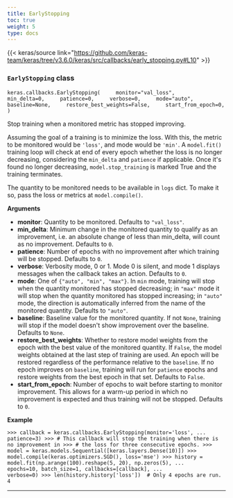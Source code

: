 ```yaml
---
title: EarlyStopping
toc: true
weight: 5
type: docs
---
```


{{< keras/source link="https://github.com/keras-team/keras/tree/v3.6.0/keras/src/callbacks/early_stopping.py#L10" >}}

### `EarlyStopping` class

`keras.callbacks.EarlyStopping(     monitor="val_loss",     min_delta=0,     patience=0,     verbose=0,     mode="auto",     baseline=None,     restore_best_weights=False,     start_from_epoch=0, )`

Stop training when a monitored metric has stopped improving.

Assuming the goal of a training is to minimize the loss. With this, the metric to be monitored would be `'loss'`, and mode would be `'min'`. A `model.fit()` training loop will check at end of every epoch whether the loss is no longer decreasing, considering the `min_delta` and `patience` if applicable. Once it's found no longer decreasing, `model.stop_training` is marked True and the training terminates.

The quantity to be monitored needs to be available in `logs` dict. To make it so, pass the loss or metrics at `model.compile()`.

**Arguments**

- **monitor**: Quantity to be monitored. Defaults to `"val_loss"`.
- **min_delta**: Minimum change in the monitored quantity to qualify as an improvement, i.e. an absolute change of less than min_delta, will count as no improvement. Defaults to `0`.
- **patience**: Number of epochs with no improvement after which training will be stopped. Defaults to `0`.
- **verbose**: Verbosity mode, 0 or 1. Mode 0 is silent, and mode 1 displays messages when the callback takes an action. Defaults to `0`.
- **mode**: One of `{"auto", "min", "max"}`. In `min` mode, training will stop when the quantity monitored has stopped decreasing; in `"max"` mode it will stop when the quantity monitored has stopped increasing; in `"auto"` mode, the direction is automatically inferred from the name of the monitored quantity. Defaults to `"auto"`.
- **baseline**: Baseline value for the monitored quantity. If not `None`, training will stop if the model doesn't show improvement over the baseline. Defaults to `None`.
- **restore_best_weights**: Whether to restore model weights from the epoch with the best value of the monitored quantity. If `False`, the model weights obtained at the last step of training are used. An epoch will be restored regardless of the performance relative to the `baseline`. If no epoch improves on `baseline`, training will run for `patience` epochs and restore weights from the best epoch in that set. Defaults to `False`.
- **start_from_epoch**: Number of epochs to wait before starting to monitor improvement. This allows for a warm-up period in which no improvement is expected and thus training will not be stopped. Defaults to `0`.

**Example**

`>>> callback = keras.callbacks.EarlyStopping(monitor='loss', ...                                               patience=3) >>> # This callback will stop the training when there is no improvement in >>> # the loss for three consecutive epochs. >>> model = keras.models.Sequential([keras.layers.Dense(10)]) >>> model.compile(keras.optimizers.SGD(), loss='mse') >>> history = model.fit(np.arange(100).reshape(5, 20), np.zeros(5), ...                     epochs=10, batch_size=1, callbacks=[callback], ...                     verbose=0) >>> len(history.history['loss'])  # Only 4 epochs are run. 4`

---
